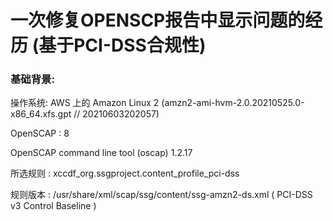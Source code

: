 # 一次修复OPENSCP报告中显示问题的经历 (基于PCI-DSS合规性)

### 基础背景:

操作系统: AWS 上的 Amazon Linux 2 (amzn2-ami-hvm-2.0.20210525.0-x86_64.xfs.gpt // 20210603202057)

OpenSCAP : 8 

OpenSCAP command line tool (oscap) 1.2.17

所选规则 : xccdf_org.ssgproject.content_profile_pci-dss

规则版本 : /usr/share/xml/scap/ssg/content/ssg-amzn2-ds.xml ( PCI-DSS v3 Control Baseline )


